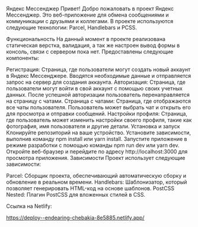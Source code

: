 Яндекс Мессенджер
Привет! Добро пожаловать в проект Яндекс Мессенджер. Это веб-приложение для обмена сообщениями и коммуникации с друзьями и коллегами. В проекте используются следующие технологии: Parcel, Handlebars и PCSS.

Функциональность
На данный момент в проекте реализована статическая верстка, валидация, а так же настроен вывод формы в консоль, связи с сервером пока нет. Предоставлены следующие компоненты:

Регистрация: Страница, где пользователи могут создать новый аккаунт в Яндекс Мессенджере. Вводятся необходимые данные и отправляется запрос на сервер для создания аккаунта.
Авторизация: Страница, где пользователи могут войти в свой аккаунт с помощью своих учетных  данных. После успешной авторизации пользователь перенаправляется на страницу с чатами.
Страница с чатами: Страница, где отображаются  все чаты пользователя. Пользователь может  выбрать чат и открыть его для просмотра и отправки сообщений.
Настройки профиля: Страница,  где пользователь может изменить настройки  своего профиля, такие как фотография, имя пользователя и другие детали.
Установка и запуск
Клонируйте репозиторий  на ваше устройство.
Установите зависимости, выполнив команду npm install или yarn install.
Запустите приложение в режиме разработки с помощью команды npm run dev или yarn dev.
Откройте веб-браузер и перейдите по адресу http://localhost:3000 для просмотра приложения.
Зависимости
Проект использует следующие зависимости:

Parcel: Сборщик проекта, обеспечивающий автоматическую сборку и обновление в реальном времени.
Handlebars: Шаблонизатор, который позволяет генерировать HTML-код на основе шаблонов.
PostCSS Nested: Плагин PostCSS для вложенных стилей в CSS.

Ссылка на Netlify:

https://deploy--endearing-chebakia-8e5885.netlify.app/
